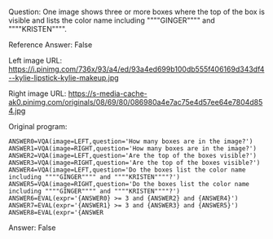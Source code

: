 Question: One image shows three or more boxes where the top of the box is visible and lists the color name including """"GINGER"""" and """"KRISTEN"""".

Reference Answer: False

Left image URL: https://i.pinimg.com/736x/93/a4/ed/93a4ed699b100db555f406169d343df4--kylie-lipstick-kylie-makeup.jpg

Right image URL: https://s-media-cache-ak0.pinimg.com/originals/08/69/80/086980a4e7ac75e4d57ee64e7804d854.jpg

Original program:

```
ANSWER0=VQA(image=LEFT,question='How many boxes are in the image?')
ANSWER1=VQA(image=RIGHT,question='How many boxes are in the image?')
ANSWER2=VQA(image=LEFT,question='Are the top of the boxes visible?')
ANSWER3=VQA(image=RIGHT,question='Are the top of the boxes visible?')
ANSWER4=VQA(image=LEFT,question='Do the boxes list the color name including """"GINGER"""" and """"KRISTEN""""?')
ANSWER5=VQA(image=RIGHT,question='Do the boxes list the color name including """"GINGER"""" and """"KRISTEN""""?')
ANSWER6=EVAL(expr='{ANSWER0} >= 3 and {ANSWER2} and {ANSWER4}')
ANSWER7=EVAL(expr='{ANSWER1} >= 3 and {ANSWER3} and {ANSWER5}')
ANSWER8=EVAL(expr='{ANSWER
```
Answer: False

